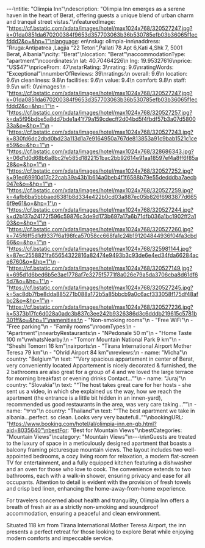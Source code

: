 ---\ntitle: "Olimpia Inn"\ndescription: "Olimpia Inn emerges as a serene haven in the heart of Berat, offering guests a unique blend of urban charm and tranquil street vistas."\nfeaturedImage: "https://cf.bstatic.com/xdata/images/hotel/max1024x768/320527247.jpg?k=01da0851da670200384f9653d357703063b36b530785efb03b36065f1ecfddd2&o=&hp=1"\nlanguage: en\nslug: olimpia-inn\naddress: "Rruga:Antipatrea ,Lagjia “22 Tetori”,Pallati 78 Apt 6,Kati 4,Shk 7, 5001 Berat, Albania"\ncity: "Berat"\nlocation: "Berat"\naccommodationType: "apartment"\ncoordinates:\n  lat: 40.70464226\n  lng: 19.95327616\nprice: "US$47"\npriceFrom: 47\nstarRating: 3\nrating: 9.6\nratingWords: "Exceptional"\nnumberOfReviews: 39\nratings:\n  overall: 9.6\n  location: 9.6\n  cleanliness: 9.8\n  facilities: 9.6\n  value: 9.4\n  comfort: 9.8\n  staff: 9.5\n  wifi: 0\nimages:\n  - "https://cf.bstatic.com/xdata/images/hotel/max1024x768/320527247.jpg?k=01da0851da670200384f9653d357703063b36b530785efb03b36065f1ecfddd2&o=&hp=1"\n  - "https://cf.bstatic.com/xdata/images/hotel/max1024x768/320527257.jpg?k=da5f95bdbe5a8dd7bde1a41f79a159cdecff2d04bd5f4fbdf57b3a07d580033a&o=&hp=1"\n  - "https://cf.bstatic.com/xdata/images/hotel/max1024x768/320527243.jpg?k=830fd6dc2dbd0bd23a113d1a7e9164950a767de813853a91c9bab1521c1cee59&o=&hp=1"\n  - "https://cf.bstatic.com/xdata/images/hotel/max1024x768/328686343.jpg?k=06d1d0d68b6a8bc2fe585d1822151bac2bb92614e91aa18597ef4a8ff6f85a28&o=&hp=1"\n  - "https://cf.bstatic.com/xdata/images/hotel/max1024x768/320527252.jpg?k=91ed69910d17c22cab39a43b1b614a0beb4f1f6588b79e55dedddba7aecb047e&o=&hp=1"\n  - "https://cf.bstatic.com/xdata/images/hotel/max1024x768/320527259.jpg?k=4afb6ba5bbbaed6381b8d334e422b0cd03a887ec05b826f6983877d6656f9e61&o=&hp=1"\n  - "https://cf.bstatic.com/xdata/images/hotel/max1024x768/320527244.jpg?k=d2b137a24172f596c59876c3de9d173b697a17a6b71dfb036a1bc1902ff2a103&o=&hp=1"\n  - "https://cf.bstatic.com/xdata/images/hotel/max1024x768/320527260.jpg?k=745f6ff5d1d9337f6a198fca57058cc668fa1c24b191204844936f04fa3cbd66&o=&hp=1"\n  - "https://cf.bstatic.com/xdata/images/hotel/max1024x768/325981144.jpg?k=87ec2558821fa65654322816a82474e9493b3c93de6e4ed34fda66284ace6760&o=&hp=1"\n  - "https://cf.bstatic.com/xdata/images/hotel/max1024x768/320527149.jpg?k=695d1d6bed6b5e3ae1778af7e3275f5771f8a026e79a5da3706cba8d61df65d7&o=&hp=1"\n  - "https://cf.bstatic.com/xdata/images/hotel/max1024x768/320527245.jpg?k=5ac8db7fbe8dda885271b088a172b5a85bbcb9a0c6acf333058f175df48afbc2&o=&hp=1"\n  - "https://cf.bstatic.com/xdata/images/hotel/max1024x768/320527236.jpg?k=5373b17fc6d028a0adc3b837c3ee242b9326386d3c6dddb219615c5781b301ff&o=&hp=1"\namenities:\n  - "Non-smoking rooms"\n  - "Free WiFi"\n  - "Free parking"\n  - "Family rooms"\nroomTypes:\n  - "Apartment"\nnearbyRestaurants:\n  - "NPedonale 50 m"\n  - "Home Taste 100 m"\nwhatsNearby:\n  - "Tomorr Mountain National Park 9 km"\n  - "Sheshi Tomorri 16 km"\nairports:\n  - "Tirana International Airport Mother Teresa 79 km"\n  - "Ohrid Airport 84 km"\nreviews:\n  - name: "Micha"\n    country: "Belgium"\n    text: "“Very spacious appartement in center of Berat, very conveniently located
Appartement is nicely decorated & furnished, the 2 bathrooms are also great for a group of 4 and we loved the large terrace for morning breakfast or evening drinks Contact...”"\n  - name: "Juraj"\n    country: "Slovakia"\n    text: "“The host takes great care for her hosts - she sent us a video, in which she explained us the way, how we reach the apartment (the entrance is a little bit hidden in an innen-yard), recommended us good restaurants in the area, was very care taking...”"\n  - name: "פריד"\n    country: "Thailand"\n    text: "“The best apartment we take in albania...perfect. so clean. Looks very very bautefull..”"\nbookingURL: "https://www.booking.com/hotel/al/olimpia-inn.en-gb.html?aid=8035640"\nbestFor: "Best for Mountain Views"\nbestCategories: "Mountain Views"\ncategory: "Mountain Views"\n---\n\nGuests are treated to the luxury of space in a meticulously designed apartment that boasts a balcony framing picturesque mountain views. The layout includes two well-appointed bedrooms, a cozy living room for relaxation, a modern flat-screen TV for entertainment, and a fully equipped kitchen featuring a dishwasher and an oven for those who love to cook. The convenience extends to two bathrooms, each with a walk-in shower, ensuring privacy and ease for all occupants. Attention to detail is evident with the provision of fresh towels and crisp bed linen, enhancing the home-away-from-home experience.

For travelers concerned about health and tranquility, Olimpia Inn offers a breath of fresh air as a strictly non-smoking and soundproof accommodation, ensuring a peaceful and clean environment.

Situated 118 km from Tirana International Mother Teresa Airport, the inn presents a perfect retreat for those looking to explore Berat while enjoying modern comforts and impeccable service.